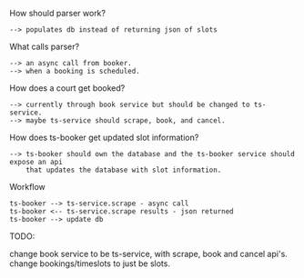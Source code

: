 How should parser work?

	--> populates db instead of returning json of slots

What calls parser?

	--> an async call from booker.
	--> when a booking is scheduled.

How does a court get booked?

	--> currently through book service but should be changed to ts-service.
	--> maybe ts-service should scrape, book, and cancel.

How does ts-booker get updated slot information?

    --> ts-booker should own the database and the ts-booker service should expose an api 
        that updates the database with slot information.


  Workflow
  
    ts-booker --> ts-service.scrape - async call 
    ts-booker <-- ts-service.scrape results - json returned
    ts-booker --> update db

TODO:

  change book service to be ts-service, with scrape, book and cancel api's.
	change bookings/timeslots to just be slots.
